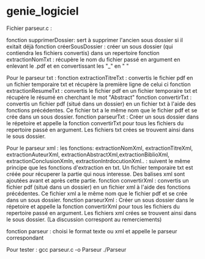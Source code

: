 # genie_logiciel

Fichier parseur.c : 

fonction supprimerDossier: sert à supprimer l'ancien sous dossier si il exitait déjà
fonction créerSousDossier : créer un sous dossier (qui contiendra les fichiers convertis) dans un repertoire
fonction extractionNomTxt : récupère le nom du fichier passé en argument en enlevant le .pdf et en convertissant les "_" en " "

Pour le parseur txt : 
fonction extractionTitreTxt : convertis le fichier pdf en un fichier temporaire txt et récupère la première ligne de celui ci
fonction extractionResumeTxt : convertis le fichier pdf en un fichier temporaire txt et récupère le résumé en cherchant le mot "Abstract"
fonction convertirTxt : convertis un fichier pdf (situé dans un dossier) en un fichier txt à l'aide des fonctions précédentes. Ce fichier txt a le même nom que le fichier pdf et se crée dans un sous dossier.
fonction parseurTxt : Créer un sous dossier dans le répetoire et appelle la fonction convertirTxt pour tous les fichiers du repertoire passé en argument. Les fichiers txt crées se trouvent ainsi dans le sous dossier.

Pour le parseur xml : 
les fonctions: extractionNomXml, extractionTitreXml, extractionAuteurXml, extractionAbstractXml,extractionBiblioXml, extractionConclusionXmln, extractionIntrdocutionXml.. : suivent le même principe que les fonctions d'extraction en  txt. Un fichier temporaire txt est créée pour récuperer la partie qui nous interesse. Des balises xml sont ajoutées avant et après cette partie.
fonction convertirXml : convertis un fichier pdf (situé dans un dossier) en un fichier xml à l'aide des fonctions précédentes. Ce fichier xml a le même nom que le fichier pdf et se crée dans un sous dossier.
fonction parseurXml : Créer un sous dossier dans le répetoire et appelle la fonction convertirXml pour tous les fichiers du repertoire passé en argument. Les fichiers xml crées se trouvent ainsi dans le sous dossier.
(La discussion correspont au remerciements)

fonction parseur : choisi le format texte ou xml et appelle le parseur correspondant 

Pour tester : 
gcc parseur.c -o Parseur
./Parseur



